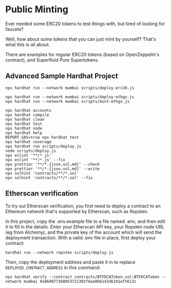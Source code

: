 # Public Minting

Ever needed some ERC20 tokens to test things with, but tired of looking for faucets?

Well, how about some tokens that you can just mint by yourself?
That's what this is all about.

There are examples for regular ERC20 tokens (based on OpenZeppelin's contract), and Superfluid Pure Supertokens.

## Advanced Sample Hardhat Project

```shell
npx hardhat run --network mumbai scripts/deploy-erc20.js

npx hardhat run --network mumbai scripts/deploy-ethgx.js
npx hardhat run --network mumbai scripts/mint-ethgx.js
```

```shell
npx hardhat accounts
npx hardhat compile
npx hardhat clean
npx hardhat test
npx hardhat node
npx hardhat help
REPORT_GAS=true npx hardhat test
npx hardhat coverage
npx hardhat run scripts/deploy.js
node scripts/deploy.js
npx eslint '**/*.js'
npx eslint '**/*.js' --fix
npx prettier '**/*.{json,sol,md}' --check
npx prettier '**/*.{json,sol,md}' --write
npx solhint 'contracts/**/*.sol'
npx solhint 'contracts/**/*.sol' --fix
```

## Etherscan verification

To try out Etherscan verification, you first need to deploy a contract to an Ethereum network that's supported by Etherscan, such as Ropsten.

In this project, copy the .env.example file to a file named .env, and then edit it to fill in the details. Enter your Etherscan API key, your Ropsten node URL (eg from Alchemy), and the private key of the account which will send the deployment transaction. With a valid .env file in place, first deploy your contract:

```shell
hardhat run --network ropsten scripts/deploy.js
```

Then, copy the deployment address and paste it in to replace `DEPLOYED_CONTRACT_ADDRESS` in this command:

```shell
npx hardhat verify --contract contracts/BTFDCAToken.sol:BTFDCAToken --network mumbai 0x86d0773b8053721301f6aa066143d6191ef5613c
```
